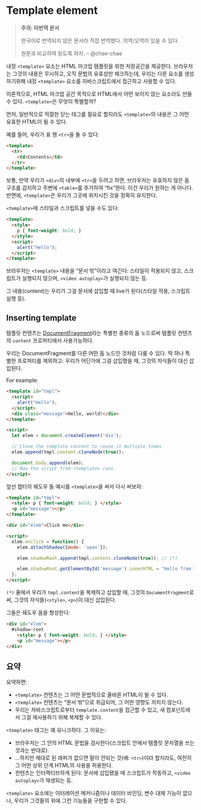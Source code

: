 # Template element

>**주의: 미번역 문서**
>
>한국어로 번역되지 않은 문서라 직접 번역했다. 의역/오역이 있을 수 있다.
>
>원문과 비교하여 읽도록 하자. 
>– @chae-chae

내장 `<template>` 요소는 HTML 마크업 템플릿을 위한 저장공간을 제공한다. 브라우저는 그것의 내용은 무시하고, 오직 문법의 유효성만 체크하는데, 우리는 다른 요소를 생성하기위해 내장 `<template>` 요소를 자바스크립트에서 접근하고 사용할 수 있다.

이론적으로, HTML 마크업 공간 목적으로 HTML에서 어떤 보이지 않는 요소라도 만들 수 있다. `<template>`은 무엇이 특별할까?

먼저, 일반적으로 적절한 닫는 태그를 필요로 할지라도 `<template>`의 내용은 그 어떤 유효한 HTML이 될 수 있다.

예를 들어, 우리가 표 행 `<tr>`을 둘 수 있다:

```html
<template>
  <tr>
    <td>Contents</td>
  </tr>
</template>
```

보통, 만약 우리가 `<div>`의 내부에 `<tr>`을 두려고 하면, 브라우저는 유효하지 않은 돔 구조를 감지하고 주변에 `<table>`를 추가하여 “fix”한다. 이건 우리가 원하는 게 아니다. 반면에, `<template>`은 우리가 그곳에 위치시킨 것을 정확히 유지한다.

`<template>`에 스타일과 스크립트를 넣을 수도 있다:

```html
<template>
  <style>
    p { font-weight: bold; }
  </style>
  <script>
    alert("Hello");
  </script>
</template>
```

브라우저는 `<template>` 내용을 “문서 밖”이라고 여긴다: 스타일이 적용되지 않고, 스크립트가 실행되지 않으며, `<video autoplay>`가 실행되지 않는 등.

그 내용(content)는 우리가 그걸 문서에 삽입할 때 live가 된다(스타일 적용, 스크립트 실행 등).

## Inserting template

템플릿 컨텐츠는 [DocumentFragment](https://ko.javascript.info/modifying-document#document-fragment)라는 특별한 종류의 돔 노드로써 템플릿 컨텐츠의 `content` 프로퍼티에서 사용가능하다.

우리는 DocumentFragment를 다른 어떤 돔 노드인 것처럼 다룰 수 있다. 딱 하나 특별한 프로퍼티를 제외하고: 우리가 어딘가에 그걸 삽입했을 때, 그것의 자식들이 대신 삽입된다.

For example:

```html
<template id="tmpl">
  <script>
    alert("Hello");
  </script>
  <div class="message">Hello, world!</div>
</template>

<script>
  let elem = document.createElement('div');

  // Clone the template content to reuse it multiple times
  elem.append(tmpl.content.cloneNode(true));

  document.body.append(elem);
  // Now the script from <template> runs
</script>
```

앞선 챕터의 쉐도우 돔 예시를 `<template>`을 써서 다시 써보자:

```html
<template id="tmpl">
  <style> p { font-weight: bold; } </style>
  <p id="message"></p>
</template>

<div id="elem">Click me</div>

<script>
  elem.onclick = function() {
    elem.attachShadow({mode: 'open'});

    elem.shadowRoot.append(tmpl.content.cloneNode(true)); // (*)

    elem.shadowRoot.getElementById('message').innerHTML = "Hello from the shadows!";
  };
</script>
```

`(*)` 줄에서 우리가 `tmpl.content`을 복제하고 삽입할 때, 그것의 `DocumentFragment`로써, 그것의 자식들(`<style>`, `<p>`)이 대신 삽입된다.

그들은 쉐도우 돔을 형성한다:

```html
<div id="elem">
  #shadow-root
    <style> p { font-weight: bold; } </style>
    <p id="message"></p>
</div>
```

## 요약

요약하면:

- `<template>` 컨텐츠는 그 어떤 문법적으로 올바른 HTML이 될 수 있다.
- `<template>` 컨텐츠는 “문서 밖”으로 취급되어, 그 어떤 영향도 끼치지 않는다.
- 우리는 자바스크립트로부터 `template.content`을 접근할 수 있고, 새 컴포넌트에서 그걸 재사용하기 위해 복제할 수 있다.

`<template>` 태그는 꽤 유니크하다. 그 이유는:

- 브라우저는 그 안의 HTML 문법을 검사한다(스크립트 안에서 템플릿 문자열을 쓰는 것과는 반대로).
- …하지만 제대로 된 래퍼가 없으면 말이 안되는 것(예: `<tr>`)이라 할지라도, 여전히 그 어떤 상위 단계 HTML의 사용을 허용한다.
- 컨텐츠는 인터랙티브하게 된다: 문서에 삽입됐을 때 스크립트가 작동하고, `<video autoplay>`가 재생되는 등.

`<template>` 요소에는 이터레이션 메커니즘이나 데이터 바인딩, 변수 대체 기능이 없으나, 우리가 그것들의 위에 그런 기능들을 구현할 수 있다.